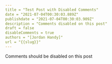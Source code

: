 ```yaml
---
title = "Test Post with Disabled Comments"
date = "2021-07-04T00:30:03.889Z"
publishdate = "2021-07-04T00:30:03.909Z"
description = "Comments disabled on this post"
draft = false
disableComments = true
authors = "[Jordan Handy]"
url = "{{slug}}"
---
```

Comments should be disabled on this post
